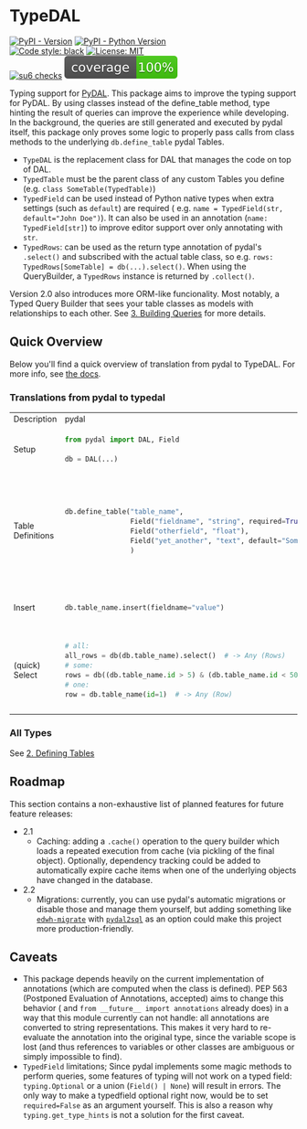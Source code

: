 # TypeDAL

[![PyPI - Version](https://img.shields.io/pypi/v/TypeDAL.svg)](https://pypi.org/project/TypeDAL)
[![PyPI - Python Version](https://img.shields.io/pypi/pyversions/TypeDAL.svg)](https://pypi.org/project/TypeDAL)  
[![Code style: black](https://img.shields.io/badge/code%20style-black-000000.svg)](https://github.com/psf/black)
[![License: MIT](https://img.shields.io/badge/License-MIT-yellow.svg)](https://opensource.org/licenses/MIT)  
[![su6 checks](https://github.com/trialandsuccess/TypeDAL/actions/workflows/su6.yml/badge.svg?branch=development)](https://github.com/trialandsuccess/TypeDAL/actions)
![coverage.svg](coverage.svg)

Typing support for [PyDAL](http://web2py.com/books/default/chapter/29/6).
This package aims to improve the typing support for PyDAL. By using classes instead of the define_table method,
type hinting the result of queries can improve the experience while developing. In the background, the queries are still
generated and executed by pydal itself, this package only proves some logic to properly pass calls from class methods to
the underlying `db.define_table` pydal Tables.

- `TypeDAL` is the replacement class for DAL that manages the code on top of DAL.
- `TypedTable` must be the parent class of any custom Tables you define (e.g. `class SomeTable(TypedTable)`)
- `TypedField` can be used instead of Python native types when extra settings (such as `default`) are required (
  e.g. `name = TypedField(str, default="John Doe")`). It can also be used in an annotation (`name: TypedField[str]`) to improve
  editor support over only annotating with `str`.
- `TypedRows`: can be used as the return type annotation of pydal's `.select()` and subscribed with the actual table class, so
  e.g. `rows: TypedRows[SomeTable] = db(...).select()`. When using the QueryBuilder, a `TypedRows` instance is returned by `.collect()`.

Version 2.0 also introduces more ORM-like funcionality.
Most notably, a Typed Query Builder that sees your table classes as models with relationships to each other.
See [3. Building Queries](https://github.com/trialandsuccess/TypeDAL/blob/master/docs/3_building_queries.md) for more
details.

## Quick Overview

Below you'll find a quick overview of translation from pydal to TypeDAL. For more info,
see [the docs](https://github.com/trialandsuccess/TypeDAL/tree/master/docs).

### Translations from pydal to typedal

<table>
<tr>
<td>Description</td>
<td> pydal </td> <td> typedal </td> <td> typedal alternative(s) </td> <td> ... </td>
</tr>
<tr>
<tr>
<td>Setup</td>
<td>

```python
from pydal import DAL, Field

db = DAL(...)
```

</td>

<td>

```python
from typedal import TypeDAL, TypedTable, TypedField

db = TypeDAL(...)
```

</td>

</tr>
<tr>
<td>Table Definitions</td>
<td>

```python
db.define_table("table_name",
                Field("fieldname", "string", required=True),
                Field("otherfield", "float"),
                Field("yet_another", "text", default="Something")
                )
```

</td>

<td>

```python
@db.define
class TableName(TypedTable):
    fieldname: str
    otherfield: float | None
    yet_another = TypedField(str, type="text", default="something", required=False)
```

</td>

<td>

```python
import typing


class TableName(TypedTable):
    fieldname: TypedField[str]
    otherfield: TypedField[typing.Optional[float]]
    yet_another = TextField(default="something", required=False)


db.define(TableName)
```

</td>
</tr>

<tr>
<td>Insert</td>

<td>

```python
db.table_name.insert(fieldname="value")
```

</td>

<td>

```python
TableName.insert(fieldname="value")
```

<td>

```python
# the old syntax is also still supported:
db.table_name.insert(fieldname="value")
```

</td>
</tr>

<tr>
<td>(quick) Select</td>


<td>

```python
# all:
all_rows = db(db.table_name).select()  # -> Any (Rows)
# some:
rows = db((db.table_name.id > 5) & (db.table_name.id < 50)).select(db.table_name.id)
# one:
row = db.table_name(id=1)  # -> Any (Row)
```

</td>

<td>

```python
# all:
all_rows = TableName.collect()  # or .all()
# some:
# order of select and where is interchangable here
rows = TableName.select(Tablename.id).where(TableName.id > 5).where(TableName.id < 50).collect()
# one:
row = TableName(id=1)  # or .where(...).first()

```

<td>

```python
# you can also still use the old syntax and type hint on top of it;
# all:
all_rows: TypedRows[TableName] = db(db.table_name).select()
# some:
rows: TypedRows[TableName] = db((db.table_name.id > 5) & (db.table_name.id < 50)).select(db.table_name.id)
# one:
row: TableName = db.table_name(id=1)
```

</td>


</tr>

</table>


<!-- 
<td>

```python

```

</td>

<td>

<td>

```python

```

</td>
</tr>
-->

### All Types

See [2. Defining Tables](docs/2_defining_tables.md)

## Roadmap

This section contains a non-exhaustive list of planned features for future feature releases:

- 2.1
    - Caching: adding a `.cache()` operation to the query builder which loads a repeated execution from cache (via
      pickling of the final object). Optionally, dependency tracking could be added to automatically expire cache items
      when one of the underlying objects have changed in the database.
- 2.2
    - Migrations: currently, you can use pydal's automatic migrations or disable those and manage them yourself, but
      adding something like [`edwh-migrate`](https://github.com/educationwarehouse/migrate#readme)
      with [`pydal2sql`](https://github.com/robinvandernoord/pydal2sql-core) as an option could make this project more
      production-friendly.

## Caveats

- This package depends heavily on the current implementation of annotations (which are computed when the class is
  defined). PEP 563 (Postponed Evaluation of Annotations, accepted) aims to change this behavior (
  and `from __future__ import annotations` already does) in a way that this module currently can not handle: all
  annotations are converted to string representations. This makes it very hard to re-evaluate the annotation into the
  original type, since the variable scope is lost (and thus references to variables or other classes are ambiguous or
  simply impossible to find).
- `TypedField` limitations; Since pydal implements some magic methods to perform queries, some features of typing will
  not work on a typed field: `typing.Optional` or a union (`Field() | None`) will result in errors. The only way to make
  a typedfield optional right now, would be to set `required=False` as an argument yourself. This is also a reason
  why `typing.get_type_hints` is not a solution for the first caveat.
